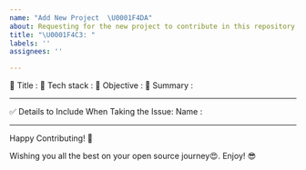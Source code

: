 ```yaml
---
name: "Add New Project  \U0001F4DA"
about: Requesting for the new project to contribute in this repository.
title: "\U0001F4C3: "
labels: ''
assignees: ''

---
```


🔴 Title :
🔴 Tech stack :
🔴 Objective :
🔴 Summary :


***********************************************************************

✅ Details to Include When Taking the Issue:
Name :

***********************************************************************

Happy Contributing! 🚀

Wishing you all the best on your open source journey😍. 
Enjoy! 😎
